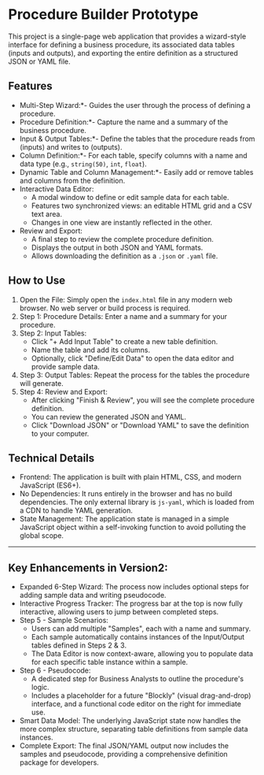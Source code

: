 # Procedure Builder Prototype

This project is a single-page web application that provides a wizard-style interface for defining a business procedure, its associated data tables (inputs and outputs), and exporting the entire definition as a structured JSON or YAML file.

## Features

- Multi-Step Wizard:*- Guides the user through the process of defining a procedure.
- Procedure Definition:*- Capture the name and a summary of the business procedure.
- Input & Output Tables:*- Define the tables that the procedure reads from (inputs) and writes to (outputs).
- Column Definition:*- For each table, specify columns with a name and data type (e.g., `string(50)`, `int`, `float`).
- Dynamic Table and Column Management:*- Easily add or remove tables and columns from the definition.
- Interactive Data Editor:
  - A modal window to define or edit sample data for each table.
  - Features two synchronized views: an editable HTML grid and a CSV text area.
  - Changes in one view are instantly reflected in the other.
- Review and Export:
  - A final step to review the complete procedure definition.
  - Displays the output in both JSON and YAML formats.
  - Allows downloading the definition as a `.json` or `.yaml` file.

## How to Use

1. Open the File: Simply open the `index.html` file in any modern web browser. No web server or build process is required.
2. Step 1: Procedure Details: Enter a name and a summary for your procedure.
3. Step 2: Input Tables:
   - Click "+ Add Input Table" to create a new table definition.
   - Name the table and add its columns.
   - Optionally, click "Define/Edit Data" to open the data editor and provide sample data.
4. Step 3: Output Tables: Repeat the process for the tables the procedure will generate.
5. Step 4: Review and Export:
   - After clicking "Finish & Review", you will see the complete procedure definition.
   - You can review the generated JSON and YAML.
   - Click "Download JSON" or "Download YAML" to save the definition to your computer.

## Technical Details

- Frontend: The application is built with plain HTML, CSS, and modern JavaScript (ES6+).
- No Dependencies: It runs entirely in the browser and has no build dependencies. The only external library is `js-yaml`, which is loaded from a CDN to handle YAML generation.
- State Management: The application state is managed in a simple JavaScript object within a self-invoking function to avoid polluting the global scope.

---

## Key Enhancements in Version2:

- Expanded 6-Step Wizard: The process now includes optional steps for adding sample data and writing pseudocode.
- Interactive Progress Tracker: The progress bar at the top is now fully interactive, allowing users to jump between completed steps.
- Step 5 - Sample Scenarios:
  - Users can add multiple "Samples", each with a name and summary.
  - Each sample automatically contains instances of the Input/Output tables defined in Steps 2 & 3.
  - The Data Editor is now context-aware, allowing you to populate data for each specific table instance within a sample.
- Step 6 - Pseudocode:
  - A dedicated step for Business Analysts to outline the procedure's logic.
  - Includes a placeholder for a future "Blockly" (visual drag-and-drop) interface, and a functional code editor on the right for immediate use.
- Smart Data Model: The underlying JavaScript state now handles the more complex structure, separating table definitions from sample data instances.
- Complete Export: The final JSON/YAML output now includes the samples and pseudocode, providing a comprehensive definition package for developers.
